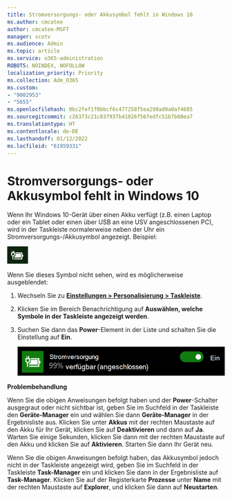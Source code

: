 ```yaml
---
title: Stromversorgungs- oder Akkusymbol fehlt in Windows 10
ms.author: cmcatee
author: cmcatee-MSFT
manager: scotv
ms.audience: Admin
ms.topic: article
ms.service: o365-administration
ROBOTS: NOINDEX, NOFOLLOW
localization_priority: Priority
ms.collection: Adm_O365
ms.custom:
- "9002953"
- "5655"
ms.openlocfilehash: 0bc2fef1f0bbcf6c477258f5ea298ad9a0af4685
ms.sourcegitcommit: c26373c21c837937b41026f56fedfc51b7b80ea7
ms.translationtype: HT
ms.contentlocale: de-DE
ms.lasthandoff: 01/12/2022
ms.locfileid: "61959331"
---
```

# <a name="power-or-battery-icon-missing-in-windows-10"></a>Stromversorgungs- oder Akkusymbol fehlt in Windows 10

Wenn Ihr Windows 10-Gerät über einen Akku verfügt (z.B. einen Laptop oder ein Tablet oder einen über USB an eine USV angeschlossenen PC), wird in der Taskleiste normalerweise neben der Uhr ein Stromversorgungs-/Akkusymbol angezeigt. Beispiel:

![Akkusymbol](media/battery-icon.png)

Wenn Sie dieses Symbol nicht sehen, wird es möglicherweise ausgeblendet:

1. Wechseln Sie zu **[Einstellungen > Personalisierung > Taskleiste](ms-settings:taskbar?activationSource=GetHelp)**.

2. Klicken Sie im Bereich Benachrichtigung auf **Auswählen, welche Symbole in der Taskleiste angezeigt werden**.

3. Suchen Sie dann das **Power**-Element in der Liste und schalten Sie die Einstellung auf **Ein**.

    ![Power-Symbol in der Taskleiste anzeigen](media/power-icon-on.png)

**Problembehandlung**

Wenn Sie die obigen Anweisungen befolgt haben und der **Power**-Schalter ausgegraut oder nicht sichtbar ist, geben Sie im Suchfeld in der Taskleiste den **Geräte-Manager** ein und wählen Sie dann **Geräte-Manager** in der Ergebnisliste aus. Klicken Sie unter **Akkus** mit der rechten Maustaste auf den Akku für Ihr Gerät, klicken Sie auf **Deaktivieren** und dann auf **Ja**. Warten Sie einige Sekunden, klicken Sie dann mit der rechten Maustaste auf den Akku und klicken Sie auf **Aktivieren**. Starten Sie dann Ihr Gerät neu.

Wenn Sie die obigen Anweisungen befolgt haben, das Akkusymbol jedoch nicht in der Taskleiste angezeigt wird, geben Sie im Suchfeld in der Taskleiste **Task-Manager** ein und klicken Sie dann in der Ergebnisliste auf **Task-Manager**. Klicken Sie auf der Registerkarte **Prozesse** unter **Name** mit der rechten Maustaste auf **Explorer**, und klicken Sie dann auf **Neustarten**.
